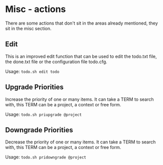 # Misc - actions

There are some actions that don't sit in the areas already mentioned, they sit in the misc section.

## Edit

This is an improved edit function that can be used to edit the todo.txt file, the done.txt file or the configuration file todo.cfg.

Usage: ```todo.sh edit todo```

## Upgrade Priorities
Increase the priority of one or many items. It can take a TERM to search with, this TERM can be a project, a context or free form.

Usage: ```todo.sh priupgrade @project```

## Downgrade Priorities
Decrease the priority of one or many items. It can take a TERM to search with, this TERM can be a project, a context or free form.

Usage: ```todo.sh pridowngrade @project```
